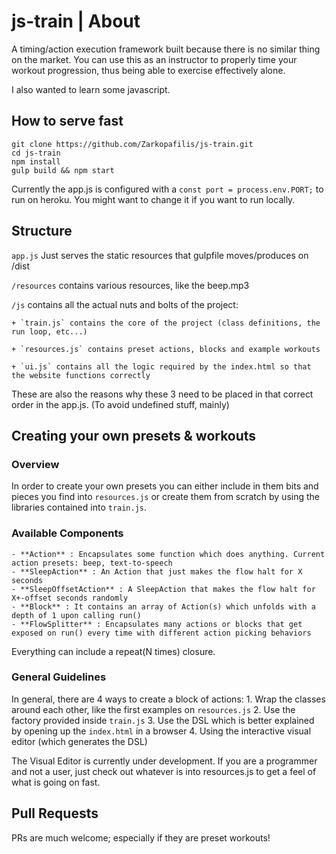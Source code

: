 # js-train | About
A timing/action execution framework built because there is no similar thing on the market.
You can use this as an instructor to properly time your workout progression, thus being able to exercise effectively alone.

I also wanted to learn some javascript.

## How to serve fast
```
git clone https://github.com/Zarkopafilis/js-train.git
cd js-train
npm install
gulp build && npm start
```
Currently the app.js is configured with a `const port = process.env.PORT;` to run on heroku.
 You might want to change it if you want to run locally.
 
## Structure
`app.js` Just serves the static resources that gulpfile moves/produces on /dist

`/resources` contains various resources, like the beep.mp3

`/js` contains all the actual nuts and bolts of the project:

    + `train.js` contains the core of the project (class definitions, the run loop, etc...)

    + `resources.js` contains preset actions, blocks and example workouts

    + `ui.js` contains all the logic required by the index.html so that the website functions correctly

These are also the reasons why these 3 need to be placed in that correct order in the app.js. (To avoid undefined stuff, mainly)

## Creating your own presets & workouts

### Overview
In order to create your own presets you can either include in them bits and pieces you find into `resources.js` or create them from scratch by using the libraries contained into `train.js`.

### Available Components
    - **Action** : Encapsulates some function which does anything. Current action presets: beep, text-to-speech
    - **SleepAction** : An Action that just makes the flow halt for X seconds
    - **SleepOffsetAction** : A SleepAction that makes the flow halt for X+-offset seconds randomly
    - **Block** : It contains an array of Action(s) which unfolds with a depth of 1 upon calling run()
    - **FlowSplitter** : Encapsulates many actions or blocks that get exposed on run() every time with different action picking behaviors

Everything can include a repeat(N times) closure.
### General Guidelines
In general, there are 4 ways to create a block of actions:
    1. Wrap the classes around each other, like the first examples on `resources.js`
    2. Use the factory provided inside `train.js`
    3. Use the DSL which is better explained by opening up the `index.html` in a browser
    4. Using the interactive visual editor (which generates the DSL)

The Visual Editor is currently under development.
If you are a programmer and not a user, just check out whatever is into resources.js to get a feel of what is going on fast.

## Pull Requests
PRs are much welcome; especially if they are preset workouts!
